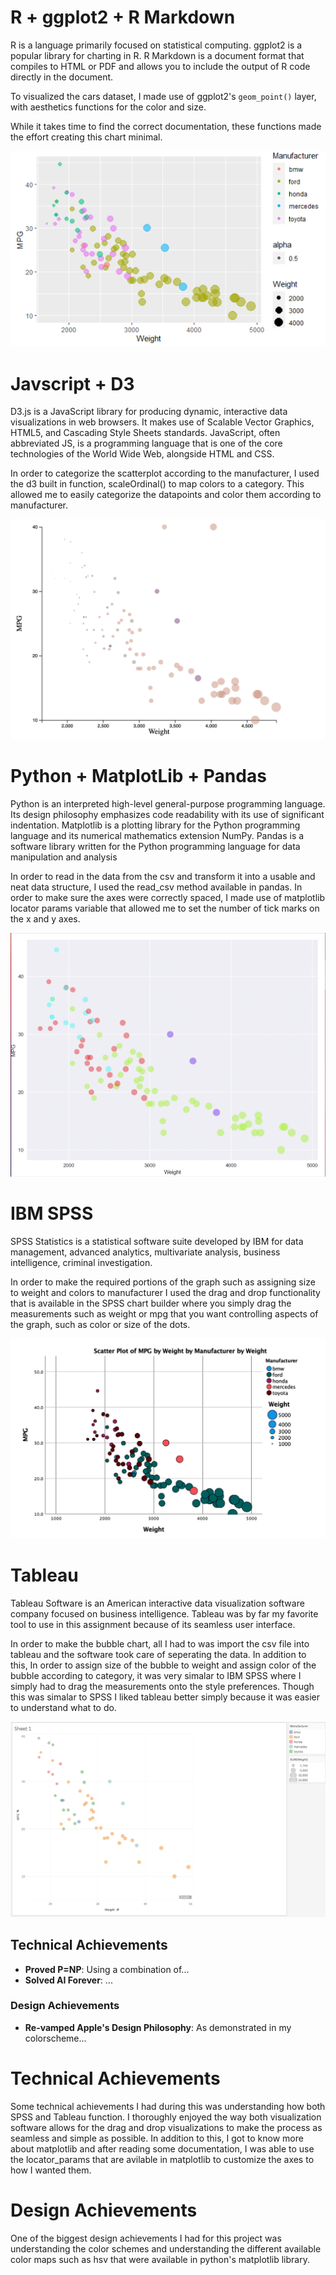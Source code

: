 # R + ggplot2 + R Markdown

R is a language primarily focused on statistical computing.
ggplot2 is a popular library for charting in R.
R Markdown is a document format that compiles to HTML or PDF and allows you to include the output of R code directly in the document.

To visualized the cars dataset, I made use of ggplot2's `geom_point()` layer, with aesthetics functions for the color and size.

While it takes time to find the correct documentation, these functions made the effort creating this chart minimal.

![ggplot2](img/ggplot2.png)

# Javscript + D3

D3.js is a JavaScript library for producing dynamic, interactive data visualizations in web browsers. It makes use of Scalable Vector Graphics, HTML5, and Cascading Style Sheets standards. JavaScript, often abbreviated JS, is a programming language that is one of the core technologies of the World Wide Web, alongside HTML and CSS. 

In order to categorize the scatterplot according to the manufacturer, I used the d3 built in function, scaleOrdinal() to map colors to a category. This allowed me to easily categorize the datapoints and color them according to manufacturer.

![d3](img/d3.png)

# Python + MatplotLib + Pandas

Python is an interpreted high-level general-purpose programming language. Its design philosophy emphasizes code readability with its use of significant indentation. Matplotlib is a plotting library for the Python programming language and its numerical mathematics extension NumPy. Pandas is a software library written for the Python programming language for data manipulation and analysis

In order to read in the data from the csv and transform it into a usable and neat data structure, I used the read_csv method available in pandas. In order to make sure the axes were correctly spaced, I made use of matplotlib locator params variable that allowed me to set the number of tick marks on the x and y axes.

![python](img/python.png)

# IBM SPSS

SPSS Statistics is a statistical software suite developed by IBM for data management, advanced analytics, multivariate analysis, business intelligence, criminal investigation.

In order to make the required portions of the graph such as assigning size to weight and colors to manufacturer I used the drag and drop functionality that is available in the SPSS chart builder where you simply drag the measurements such as weight or mpg that you want controlling aspects of the graph, such as color or size of the dots.

![spss](img/spss.png)

# Tableau

Tableau Software is an American interactive data visualization software company focused on business intelligence. Tableau was by far my favorite tool to use in this assignment because of its seamless user interface.

In order to make the bubble chart, all I had to was import the csv file into tableau and the software took care of seperating the data. In addition to this, In order to assign size of the bubble to weight and assign color of the bubble according to category, it was very simalar to IBM SPSS where I simply had to drag the measurements onto the style preferences. Though this was simalar to SPSS I liked tableau better simply because it was easier to understand what to do.

![Tableau](img/tableau.png)



## Technical Achievements
- **Proved P=NP**: Using a combination of...
- **Solved AI Forever**: ...

### Design Achievements
- **Re-vamped Apple's Design Philosophy**: As demonstrated in my colorscheme...

# Technical Achievements

Some technical achievements I had during this was understanding how both SPSS and Tableau function. I thoroughly enjoyed the way both visualization software allows for the drag and drop visualizations to make the process as seamless and simple as possible. In addition to this, I got to know more about matplotlib and after reading some documentation, I was able to use the locator_params that are avilable in matplotlib to customize the axes to how I wanted them.


# Design Achievements

One of the biggest design achievements I had for this project was understanding the color schemes and understanding the different available color maps such as hsv that were available in python's matplotlib library.



